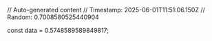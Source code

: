 // Auto-generated content
// Timestamp: 2025-06-01T11:51:06.150Z
// Random: 0.7008580525440904

const data = 0.5748589589849817;